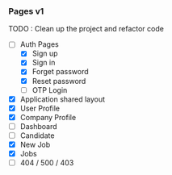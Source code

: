 ### Pages v1

TODO : Clean up the project and refactor code

- [ ] Auth Pages
  - [x] Sign up
  - [x] Sign in
  - [x] Forget password
  - [x] Reset password
  - [ ] OTP Login
- [x] Application shared layout
- [x] User Profile
- [x] Company Profile
- [ ] Dashboard
- [ ] Candidate
- [x] New Job
- [x] Jobs
- [ ] 404 / 500 / 403
